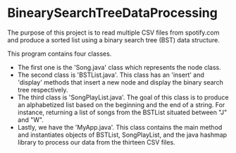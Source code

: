 # BinearySearchTreeDataProcessing

The purpose of this project is to read multiple CSV files from spotify.com
and produce a sorted list using a binary search tree (BST) data structure.

This program contains four classes.

 - The first one is the 'Song.java' class which represents the node class.
 - The second class is 'BSTList.java'. This class has an 'insert' and 'display'
   methods that insert a new node and display the binary search tree respectively.
 - The third class is 'SongPlayList.java'. The goal of this class is to produce an
   alphabetized list based on the beginning and the end of a string. For instance,
   returning a list of songs from the BSTList situated between "J" and "W".
 - Lastly, we have the 'MyApp.java'. This class contains the main method and instantiates
   objects of BSTList, SongPlayList, and the java hashmap library to process our data
   from the thirteen CSV files.

